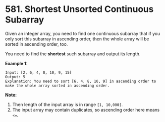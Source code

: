 # 581. Shortest Unsorted Continuous Subarray

Given an integer array, you need to find one continuous subarray that if you
only sort this subarray in ascending order, then the whole array will be sorted
in ascending order, too.

You need to find the __shortest__ such subarray and output its length.

__Example 1:__

```
Input: [2, 6, 4, 8, 10, 9, 15]
Output: 5
Explanation: You need to sort [6, 4, 8, 10, 9] in ascending order to make the whole array sorted in ascending order.
```
__Note:__

1. Then length of the input array is in range `[1, 10,000]`.
2. The input array may contain duplicates, so ascending order here means `<=`.

